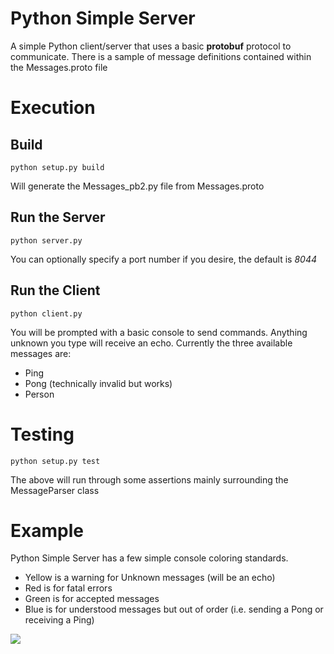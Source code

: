 Python Simple Server
================

A simple Python client/server that uses a basic **protobuf** protocol to communicate.  There is a sample of message definitions contained within the Messages.proto file

# Execution
## Build
```python setup.py build```

Will generate the Messages_pb2.py file from Messages.proto

## Run the Server
```python server.py```

You can optionally specify a port number if you desire, the default is *8044*

## Run the Client
```python client.py``` 

You will be prompted with a basic console to send commands.  Anything unknown you type will receive an echo.  Currently the three available messages are:
* Ping
* Pong (technically invalid but works)
* Person


# Testing
```python setup.py test```

The above will run through some assertions mainly surrounding the MessageParser class

# Example

Python Simple Server has a few simple console coloring standards.  
- Yellow is a warning for Unknown messages (will be an echo)
- Red is for fatal errors
- Green is for accepted messages
- Blue is for understood messages but out of order (i.e. sending a Pong or receiving a Ping)

<img src="https://raw.githubusercontent.com/xeb/py-simple-server/master/screenshot.png" />